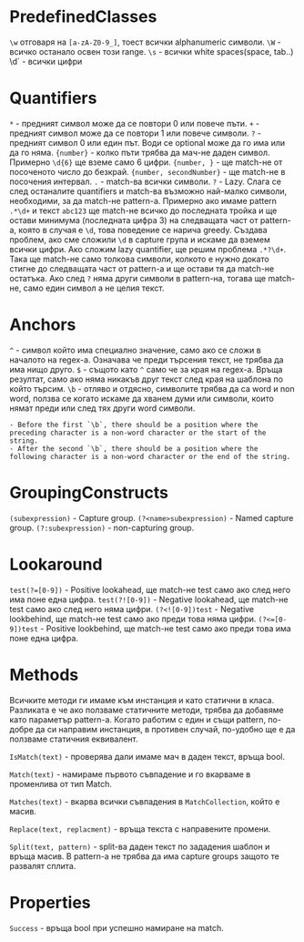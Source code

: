 # PredefinedClasses
`\w` отговаря на `[a-zA-Z0-9_]`, тоест всички alphanumeric символи. 
`\W` - всичко останало освен този range.
`\s` - всички white spaces(space, tab..)`
`\d` - всички цифри
# Quantifiers
`*` - предният символ може да се повтори 0 или повече пъти.
`+` - предният символ може да се повтори 1 или повече символи.
`?` - предният символ 0 или един път. Води се optional може да го има или да го няма.
`{number}` - колко пъти трябва да мач-не даден символ.  Примерно `\d{6}` ще вземе само 6 цифри.
`{number, }` - ще match-не от посоченото число до безкрай.
`{number, secondNumber}` - ще match-не в посочения интервал.
`.` - match-ва всички символи.
`?` - Lazy. Слага се след останалите quantifiers и match-ва възможно най-малко символи, необходими, за да match-не pattern-а. Примерно ако имаме pattern `.*\d+` и текст `abc123` ще match-не всичко до последната тройка и ще остави минимума (последната цифра 3) на следващата част от pattern-а, която в случая е `\d`, това поведение се нарича greedy. Създава проблем, ако сме сложили `\d` в capture група и искаме да вземем всички цифри. Ако сложим lazy quantifier, ще решим проблема ``.*?\d+``. Така ще match-не само толкова символи, колкото е нужно докато стигне до следващата част от pattern-a и ще остави тя да match-не остатъка. Ако след `?` няма други символи в pattern-на, тогава ще match-не, само един символ а не целия текст.
# Anchors
`^` - символ който има специално значение, само ако се сложи в началото на regex-а. Означава че преди търсения текст, не трябва да има нищо друго.
`$` - същото като `^` само че за края на regex-a. Връща резултат, само ако няма никакъв друг текст след края на шаблона по който търсим.
`\b` - отляво и отдясно, символите трябва да са word и non word, ползва се когато искаме да хванем думи или символи, които нямат преди или след тях други word символи.
```
- Before the first `\b`, there should be a position where the preceding character is a non-word character or the start of the string.
- After the second `\b`, there should be a position where the following character is a non-word character or the end of the string.
```
# GroupingConstructs
`(subexpression)` - Capture group.
`(?<name>subexpression)` - Named capture group.
`(?:subexpression)` - non-capturing group.
# Lookaround
`test(?=[0-9])` - Positive lookahead, ще match-не test само ако след него има поне една цифра.
`test(?![0-9])` - Negative lookahead, ще match-не test само ако след него няма цифри.
`(?<![0-9])test` - Negative lookbehind, ще match-не test само ако преди това няма цифри.
`(?<=[0-9])test` - Positive lookbehind, ще match-не test само ако преди това има поне една цифра.
# Methods
Всичките методи ги имаме към инстанция и като статични в класа. Разликата е че ако ползваме статичните методи, трябва да добавяме като параметър pattern-a. Когато работим с един и същи pattern, по-добре да си направим инстанция, в противен случай, по-удобно ще е да ползваме статичния еквивалент.

`IsMatch(text)` - проверява дали имаме мач в даден текст, връща bool.

`Match(text)` - намираме първото съвпадение и го вкарваме в променлива от тип Match.

`Matches(text)` - вкарва всички съвпадения в `MatchCollection`, който е масив.

`Replace(text, replacment)` - връща текста с направените промени.

`Split(text, pattern)` - split-ва даден текст по зададения шаблон и връща масив. В pattern-а не трябва да има capture groups защото те развалят сплита.
# Properties
`Success` - връща bool при успешно намиране на match.